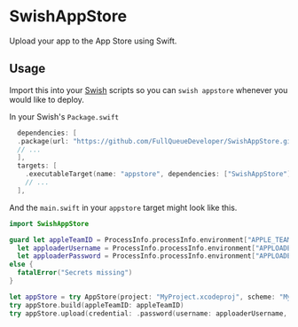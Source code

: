 # SwishAppStore

Upload your app to the App Store using Swift.

## Usage

Import this into your [Swish](https://github.com/FullQueueDeveloper/Swish.git) scripts so you can `swish appstore` whenever you would like to deploy.

In your Swish's `Package.swift`

```swift
  dependencies: [
  .package(url: "https://github.com/FullQueueDeveloper/SwishAppStore.git", from: "0.1.0"),
  // ...
  ],
  targets: [
    .executableTarget(name: "appstore", dependencies: ["SwishAppStore"]),
    // ...
  ],
```

And the `main.swift` in your `appstore` target might look like this.

```swift
import SwishAppStore

guard let appleTeamID = ProcessInfo.processInfo.environment["APPLE_TEAM_ID"],
  let apploaderUsername = ProcessInfo.processInfo.environment["APPLOADER_USERNAME"],
  let apploaderPassword = ProcessInfo.processInfo.environment["APPLOADER_USERNAME"]
else {
  fatalError("Secrets missing")
}

let appStore = try AppStore(project: "MyProject.xcodeproj", scheme: "MyScheme")
try appStore.build(appleTeamID: appleTeamID)
try appStore.upload(credential: .password(username: apploaderUsername, password: apploaderPassword))
```
